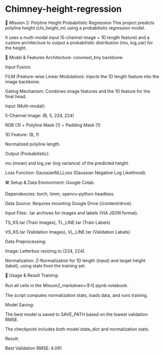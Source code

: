 # Chimney-height-regression

🚀 Mission 2: Polyline Height Probabilistic Regression
This project predicts polyline height (chi_height_m) using a probabilistic regression model.

It uses a multi-modal input (5-channel image + 1D length feature) and a custom architecture to output a probabilistic distribution (mu, log_var) for the height.

🔬 Model & Features
Architecture: convnext_tiny backbone.

Input Fusion:

FiLM (Feature-wise Linear Modulation): Injects the 1D length feature into the image backbone.

Gating Mechanism: Combines image features and the 1D feature for the final head.

Input (Multi-modal):

5-Channel Image: (B, 5, 224, 224)

RGB (3) + Polyline Mask (1) + Padding Mask (1)

1D Feature: (B, 1)

Normalized polyline length.

Output (Probabilistic):

mu (mean) and log_var (log variance) of the predicted height.

Loss Function: GaussianNLLLoss (Gaussian Negative Log Likelihood).

🛠️ Setup & Data
Environment: Google Colab.

Dependencies: torch, timm, opencv-python-headless.

Data Source: Requires mounting Google Drive (/content/drive).

Input Files: .tar archives for images and labels (VIA JSON format).

TS_KS.tar (Train Images), TL_LINE.tar (Train Labels)

VS_KS.tar (Validation Images), VL_LINE.tar (Validation Labels)

Data Preprocessing:

Image: Letterbox resizing to (224, 224).

Normalization: Z-Normalization for 1D length (input) and target height (label), using stats from the training set.

🚀 Usage & Result
Training:

Run all cells in the Misson2_markdown+주석.ipynb notebook.

The script computes normalization stats, loads data, and runs training.

Model Saving:

The best model is saved to SAVE_PATH based on the lowest validation RMSE.

The checkpoint includes both model state_dict and normalization stats.

Result:

Best Validation RMSE: 4.091
